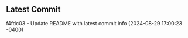 
## Latest Commit
f4fdc03 - Update README with latest commit info (2024-08-29 17:00:23 -0400) <Yunxi-Zhou>
